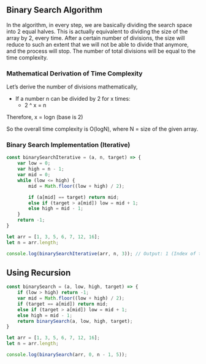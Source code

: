 ## Binary Search Algorithm

In the algorithm, in every step, we are basically dividing the search space into 2 equal halves. This is actually equivalent to dividing the size of the array by 2, every time. After a certain number of divisions, the size will reduce to such an extent that we will not be able to divide that anymore, and the process will stop. The number of total divisions will be equal to the time complexity.

### Mathematical Derivation of Time Complexity

Let’s derive the number of divisions mathematically,

- If a number n can be divided by 2 for x times:
    - 2 ^ x = n

Therefore, x = logn (base is 2)

So the overall time complexity is O(logN), where N = size of the given array.

### Binary Search Implementation (Iterative)

```javascript
const binarySearchIterative = (a, n, target) => {
    var low = 0;
    var high = n - 1;
    var mid = 0;
    while (low <= high) {
        mid = Math.floor((low + high) / 2);

        if (a[mid] == target) return mid;
        else if (target > a[mid]) low = mid + 1;
        else high = mid - 1;
    }
    return -1;
}

let arr = [1, 3, 5, 6, 7, 12, 16];
let n = arr.length;

console.log(binarySearchIterative(arr, n, 3)); // Output: 1 (Index of the target element)
```

## Using Recursion

```javascript
const binarySearch = (a, low, high, target) => {
    if (low > high) return -1;
    var mid = Math.floor((low + high) / 2);
    if (target == a[mid]) return mid;
    else if (target > a[mid]) low = mid + 1;
    else high = mid - 1;
    return binarySearch(a, low, high, target);
}

let arr = [1, 3, 5, 6, 7, 12, 16];
let n = arr.length;

console.log(binarySearch(arr, 0, n - 1, 5));
```